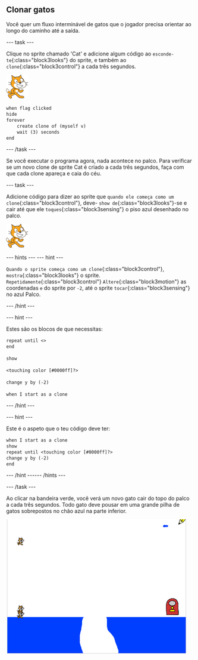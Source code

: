 ## Clonar gatos

Você quer um fluxo interminável de gatos que o jogador precisa orientar ao longo do caminho até a saída.

--- task ---

Clique no sprite chamado 'Cat' e adicione algum código ao `esconde-te`{:class="block3looks"} do sprite, e também ao `clone`{:class="block3control"} a cada três segundos.

![Sprite de gato](images/cat-sprite.png)

```blocks3
when flag clicked
hide
forever
    create clone of (myself v)
    wait (3) seconds
end
```

--- /task ---

Se você executar o programa agora, nada acontece no palco. Para verificar se um novo clone de sprite Cat é criado a cada três segundos, faça com que cada clone apareça e caia do céu.

--- task ---

Adicione código para dizer ao sprite que `quando ele começa como um clone`{:class="block3control"}, deve- `show de`{:class="block3looks"}-se e cair até que ele `toques`{:class="block3sensing"} o piso azul desenhado no palco.

![Sprite de gato](images/cat-sprite.png)

--- hints ---
 --- hint ---

`Quando o sprite começa como um clone`{:class="block3control"}, `mostra`{:class="block3looks"} o sprite. `Repetidamente`{:class="block3control"} `Altere`{:class="block3motion"} as coordenadas `e` do sprite por `-2`, até o sprite `tocar`{:class="block3sensing"} no azul Palco.

--- /hint ---

--- hint ---

Estes são os blocos de que necessitas:

```blocks3
repeat until <>
end

show

<touching color [#0000ff]?>

change y by (-2)

when I start as a clone
```

--- /hint ---

--- hint ---

Este é o aspeto que o teu código deve ter:

```blocks3
when I start as a clone
show
repeat until <touching color [#0000ff]?>
change y by (-2)
end
```

--- /hint ------ /hints ---

--- /task ---

Ao clicar na bandeira verde, você verá um novo gato cair do topo do palco a cada três segundos. Todo gato deve pousar em uma grande pilha de gatos sobrepostos no chão azul na parte inferior.

![Gatos caindo](images/falling-cats.png)
